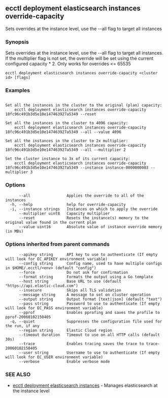 ## ecctl deployment elasticsearch instances override-capacity

Sets overrides at the instance level, use the --all flag to target all instances

### Synopsis

Sets overrides at the instance level, use the --all flag to target all instances.
If the multiplier flag is not set, the override will be set using the current configured capacity * 2.
Only works for overrides <= 65535

```
ecctl deployment elasticsearch instances override-capacity <cluster id> [flags]
```

### Examples

```

Set all the instances in the cluster to the original (plan) capacity:
    ecctl deployment elasticsearch instances override-capacity 18fc96c491b3d5e10e147463927a5349 --reset

Set all the instances in the cluster to 4096 capacity:
    ecctl deployment elasticsearch instances override-capacity 18fc96c491b3d5e10e147463927a5349 --all --value 4096

Set all the instances in the cluster to 2x multiplier:
    ecctl deployment elasticsearch instances override-capacity 18fc96c491b3d5e10e147463927a5349 --all --multiplier 2

Set the cluster instance to 3x of its current capacity:
    ecctl deployment elasticsearch instances override-capacity 18fc96c491b3d5e10e147463927a5349 --instance instance-0000000003 --multiplier 3
```

### Options

```
      --all                Applies the override to all of the instances
  -h, --help               help for override-capacity
  -i, --instance strings   Instances on which to apply the override
      --multiplier uint8   Capacity multiplier
      --reset              Resets the instance(s) memory to the original value found in the current plan
      --value uint16       Absolute value of instance override memory (in MBs)
```

### Options inherited from parent commands

```
      --apikey string      API key to use to authenticate (If empty will look for EC_APIKEY environment variable)
      --config string      Config name, used to have multiple configs in $HOME/.ecctl/<env> (default "config")
      --force              Do not ask for confirmation
      --format string      Formats the output using a Go template
      --host string        Base URL to use (default "https://api.elastic-cloud.com")
      --insecure           Skips all TLS validation
      --message string     A message to set on cluster operation
      --output string      Output format [text|json] (default "text")
      --pass string        Password to use to authenticate (If empty will look for EC_PASS environment variable)
      --pprof              Enables pprofing and saves the profile to pprof-20060102150405
  -q, --quiet              Suppresses the configuration file used for the run, if any
      --region string      Elastic Cloud region
      --timeout duration   Timeout to use on all HTTP calls (default 30s)
      --trace              Enables tracing saves the trace to trace-20060102150405
      --user string        Username to use to authenticate (If empty will look for EC_USER environment variable)
      --verbose            Enable verbose mode
```

### SEE ALSO

* [ecctl deployment elasticsearch instances](ecctl_deployment_elasticsearch_instances.md)	 - Manages elasticsearch at the instance level


